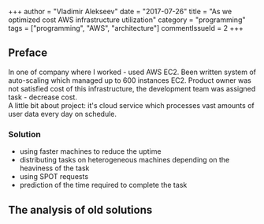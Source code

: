 +++
author = "Vladimir Alekseev"
date = "2017-07-26"
title = "As we optimized cost AWS infrastructure utilization"
category = "programming"
tags = ["programming", "AWS", "architecture"]
commentIssueId = 2
+++

## **Preface**
In one of company where I worked - used AWS EC2. Been written system of auto-scaling which managed up to 600 instances EC2. 
Product owner was not satisfied cost of this infrastructure, the development team was assigned task - decrease cost. <br/>
A little bit about project: it's cloud service which processes vast amounts of user data every day on schedule.

### Solution
- using faster machines to reduce the uptime
- distributing tasks on heterogeneous machines depending on the heaviness of the task
- using SPOT requests
- prediction of the time required to complete the task

## **The analysis of old solutions**